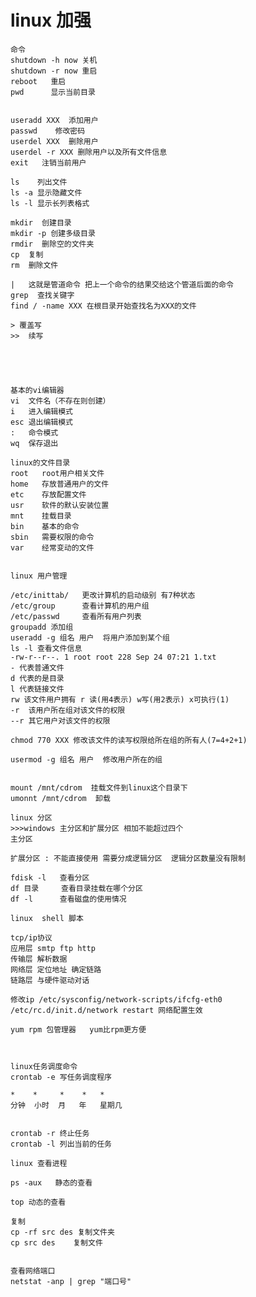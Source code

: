 # linux 加强
	
	命令 
	shutdown -h now 关机
	shutdown -r now 重启
	reboot   重启
	pwd      显示当前目录


	useradd XXX  添加用户
	passwd    修改密码
	userdel XXX  删除用户
	userdel -r XXX 删除用户以及所有文件信息
	exit   注销当前用户
	
	ls    列出文件
	ls -a 显示隐藏文件
	ls -l 显示长列表格式

	mkdir  创建目录
	mkdir -p 创建多级目录
	rmdir  删除空的文件夹
	cp  复制
	rm  删除文件
	
	|   这就是管道命令 把上一个命令的结果交给这个管道后面的命令
	grep  查找关键字
	find / -name XXX 在根目录开始查找名为XXX的文件
	
	> 覆盖写
	>>  续写

		
		
		
		
	基本的vi编辑器
	vi  文件名（不存在则创建）
	i   进入编辑模式
	esc 退出编辑模式
	:   命令模式
	wq  保存退出

	linux的文件目录
	root   root用户相关文件
	home   存放普通用户的文件
	etc    存放配置文件
	usr    软件的默认安装位置
	mnt    挂载目录
	bin    基本的命令
	sbin   需要权限的命令
	var    经常变动的文件


	linux 用户管理
	
	/etc/inittab/   更改计算机的启动级别 有7种状态
	/etc/group      查看计算机的用户组  
	/etc/passwd     查看所有用户列表
	groupadd 添加组
	useradd -g 组名 用户  将用户添加到某个组
	ls -l 查看文件信息
	-rw-r--r--. 1 root root 228 Sep 24 07:21 1.txt
	- 代表普通文件
	d 代表的是目录
	l 代表链接文件
	rw 该文件用户拥有 r 读(用4表示) w写(用2表示) x可执行(1)
	-r  该用户所在组对该文件的权限
	--r 其它用户对该文件的权限

	chmod 770 XXX 修改该文件的读写权限给所在组的所有人(7=4+2+1) 

	usermod -g 组名 用户  修改用户所在的组

	
	mount /mnt/cdrom  挂载文件到linux这个目录下
	umonnt /mnt/cdrom  卸载
	
	linux 分区
	>>>windows 主分区和扩展分区 相加不能超过四个  
	主分区
	
	扩展分区 : 不能直接使用 需要分成逻辑分区  逻辑分区数量没有限制
	
	fdisk -l   查看分区 
	df 目录     查看目录挂载在哪个分区
	df -l      查看磁盘的使用情况

	linux  shell 脚本

	tcp/ip协议
	应用层 smtp ftp http
	传输层 解析数据
	网络层 定位地址 确定链路 
	链路层 与硬件驱动对话
	
	修改ip /etc/sysconfig/network-scripts/ifcfg-eth0
	/etc/rc.d/init.d/network restart 网络配置生效

	yum rpm 包管理器   yum比rpm更方便
	
	
	
	linux任务调度命令
	crontab -e 写任务调度程序
	
	*    *     *    *   *
 	分钟  小时  月   年   星期几


	crontab -r 终止任务
	crontab -l 列出当前的任务

	linux 查看进程
	
	ps -aux   静态的查看
	
	top 动态的查看

	复制
	cp -rf src des 复制文件夹 
	cp src des    复制文件


	查看网络端口
	netstat -anp | grep "端口号"